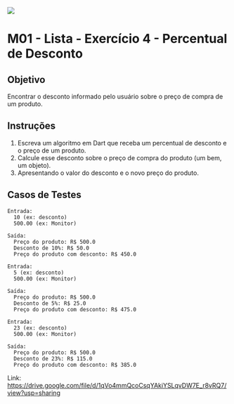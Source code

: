 ﻿![](https://i.imgur.com/xG74tOh.png)

# M01 - Lista - Exercício 4 - Percentual de Desconto

## Objetivo

Encontrar o desconto informado pelo usuário sobre o preço de compra de um produto.

## Instruções

1. Escreva um algoritmo em Dart que receba um percentual de desconto e o preço de um produto.
3. Calcule esse desconto sobre o preço de compra do produto (um bem, um objeto).
4. Apresentando o valor do desconto e o novo preço do produto.

## Casos de Testes

```
Entrada:
  10 (ex: desconto)
  500.00 (ex: Monitor)

Saída:
  Preço do produto: R$ 500.0
  Desconto de 10%: R$ 50.0
  Preço do produto com desconto: R$ 450.0
```
	
```
Entrada:
  5 (ex: desconto)
  500.00 (ex: Monitor)

Saída:
  Preço do produto: R$ 500.0
  Desconto de 5%: R$ 25.0
  Preço do produto com desconto: R$ 475.0
```
	
```
Entrada:
  23 (ex: desconto)
  500.00 (ex: Monitor)

Saída:
  Preço do produto: R$ 500.0
  Desconto de 23%: R$ 115.0
  Preço do produto com desconto: R$ 385.0
```

Link: https://drive.google.com/file/d/1qVo4mmQcoCsqYAkiYSLqvDW7E_r8vRQ7/view?usp=sharing
